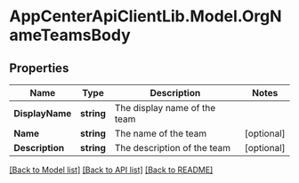 # AppCenterApiClientLib.Model.OrgNameTeamsBody
## Properties

Name | Type | Description | Notes
------------ | ------------- | ------------- | -------------
**DisplayName** | **string** | The display name of the team | 
**Name** | **string** | The name of the team | [optional] 
**Description** | **string** | The description of the team | [optional] 

[[Back to Model list]](../README.md#documentation-for-models) [[Back to API list]](../README.md#documentation-for-api-endpoints) [[Back to README]](../README.md)

